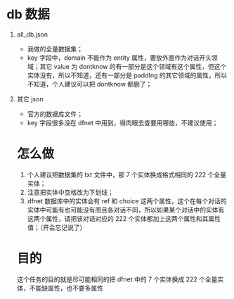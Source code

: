 # db 数据

1.   all_db.json

     -   我做的全量数据集；
     -   key 字段中，domain 不能作为 entity 属性，要放外面作为对话开头领域；其它 value 为 dontknow 的有一部分是这个领域有这个属性，但这个实体没有，所以不知道，还有一部分是 paddIng 的其它领域的属性，所以不知道，个人建议可以把 dontknow 都删了；

2.   其它 json

     -   官方的数据库文件；
     -   key 字段很多没在 dfnet 中用到，得肉眼去查要用哪些，不建议使用；

     # 怎么做

     1.   个人建议把数据集的 txt 文件中，那 7 个实体换成格式相同的 222 个全量实体；
     2.   注意把实体中空格改为下划线；
     3.   dfnet 数据库中的实体会有 ref 和 choice 这两个属性，这个在每个对话的实体中可能有也可能没有而且各对话不同，所以如果某个对话中的实体有这两个属性，请把该对话对应的 222 个实体都加上这两个属性和其属性值；（开会忘记说了）

     # 目的

     这个任务的目的就是尽可能相同的把 dfnet 中的 7 个实体换成 222 个全量实体，不能缺属性，也不要多属性

     